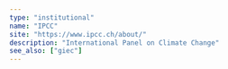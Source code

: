 ```yaml
---
type: "institutional"
name: "IPCC"
site: "https://www.ipcc.ch/about/"
description: "International Panel on Climate Change"
see_also: ["giec"]
---
```

